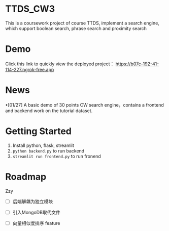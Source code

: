 # TTDS_CW3
This is a coursework project of course TTDS, implement a search engine, which support boolean search, phrase search and proximity search 

# Demo 
Click this link to quickly view the deployed project：
https://b07c-192-41-114-227.ngrok-free.app

# News
&bull;[01/27] A basic demo of 30 points CW search engine，contains a frontend and backend work on the tutorial dataset.

# Getting Started
1. Install python, flask, streamlit
2. ```python backend.py```
to run backend  
3. ```streamlit run frontend.py```
to run fronend

# Roadmap
Zzy
- [ ] 后端解耦为独立模块
- [ ] 引入MongoDB取代文件
- [ ] 向量相似度排序 feature



